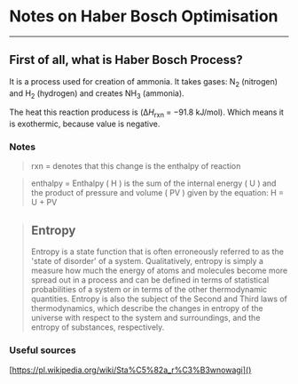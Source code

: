 # Notes on Haber Bosch Optimisation
----------------

## First of all, what is Haber Bosch Process?

It is a process used for creation of ammonia. It takes gases: N<sub>2</sub> (nitrogen) and H<sub>2</sub> (hydrogen) and creates NH<sub>3</sub> (ammonia).

The heat this reaction producess is (Δ*H*<sub>rxn</sub> = −91.8 kJ/mol). Which means it is exothermic, because value is negative.







### Notes

>
> rxn = denotes that this change is the enthalpy of reaction
>

>
> enthalpy = Enthalpy ( H ) is the sum of the internal energy ( U ) and the product of pressure and volume ( PV ) given by the equation:
> H = U + PV


>
> ## Entropy
> Entropy is a state function that is often erroneously referred to as the 'state of disorder' of a system. Qualitatively, entropy is simply a measure how much the energy of atoms and molecules become more spread out in a process and can be defined in terms of statistical probabilities of a system or in terms of the other thermodynamic quantities. Entropy is also the subject of the Second and Third laws of thermodynamics, which describe the changes in entropy of the universe with respect to the system and surroundings, and the entropy of substances, respectively.


### Useful sources

[https://pl.wikipedia.org/wiki/Sta%C5%82a_r%C3%B3wnowagi]()
